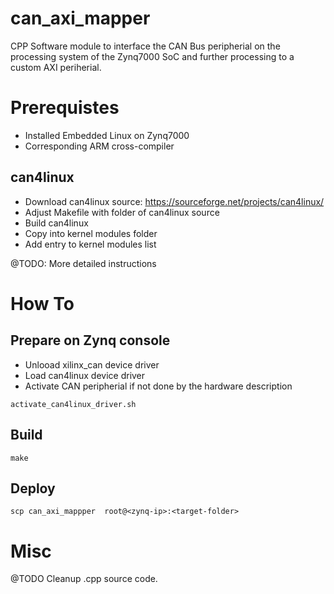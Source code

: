 # can_axi_mapper
CPP Software module to interface the CAN Bus peripherial on the processing system of the Zynq7000 SoC and further
processing to a custom AXI periherial.

# Prerequistes

- Installed Embedded Linux on Zynq7000
- Corresponding ARM cross-compiler

## can4linux 

- Download can4linux source: https://sourceforge.net/projects/can4linux/
- Adjust Makefile with folder of can4linux source
- Build can4linux
- Copy into kernel modules folder
- Add entry to kernel modules list

@TODO: More detailed instructions

# How To

## Prepare on Zynq console

- Unlooad xilinx_can device driver
- Load can4linux device driver
- Activate CAN peripherial if not done by the hardware description

``activate_can4linux_driver.sh``

## Build 

``make``

## Deploy

``scp can_axi_mappper  root@<zynq-ip>:<target-folder>``

# Misc

@TODO Cleanup .cpp source code.
